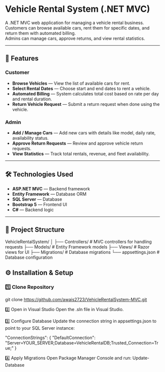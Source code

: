 
# Vehicle Rental System (.NET MVC)

A .NET MVC web application for managing a vehicle rental business.  
Customers can browse available cars, rent them for specific dates, and return them with automated billing.  
Admins can manage cars, approve returns, and view rental statistics.

---

## 📌 Features

### **Customer**
- **Browse Vehicles** — View the list of available cars for rent.
- **Select Rental Dates** — Choose start and end dates to rent a vehicle.
- **Automated Billing** — System calculates total cost based on rate per day and rental duration.
- **Return Vehicle Request** — Submit a return request when done using the vehicle.

### **Admin**
- **Add / Manage Cars** — Add new cars with details like model, daily rate, availability status.
- **Approve Return Requests** — Review and approve vehicle return requests.
- **View Statistics** — Track total rentals, revenue, and fleet availability.

---

## 🛠️ Technologies Used
- **ASP.NET MVC** — Backend framework
- **Entity Framework** — Database ORM
- **SQL Server** — Database
- **Bootstrap 5** — Frontend UI
- **C#** — Backend logic

---

## 📂 Project Structure
VehicleRentalSystem/
│
├── Controllers/ # MVC controllers for handling requests
├── Models/ # Entity Framework models
├── Views/ # Razor views for UI
├── Migrations/ # Database migrations
└── appsettings.json # Database configuration

## ⚙️ Installation & Setup

### 1️⃣ Clone Repository
git clone https://github.com/awais2723/VehicleRentalSystem-MVC.git


2️⃣ Open in Visual Studio
Open the .sln file in Visual Studio.

3️⃣ Configure Database
Update the connection string in appsettings.json to point to your SQL Server instance:

"ConnectionStrings": {
  "DefaultConnection": "Server=YOUR_SERVER;Database=VehicleRentalDB;Trusted_Connection=True;"
}


4️⃣ Apply Migrations
Open Package Manager Console and run:
Update-Database

